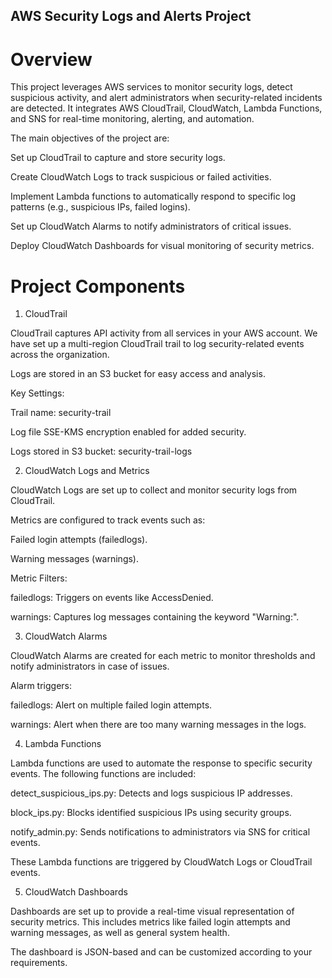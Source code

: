 ##  AWS Security Logs and Alerts Project

# Overview
This project leverages AWS services to monitor security logs, detect suspicious activity, and alert administrators when security-related incidents are detected. It integrates AWS CloudTrail, CloudWatch, Lambda Functions, and SNS for real-time monitoring, alerting, and automation.

The main objectives of the project are:

Set up CloudTrail to capture and store security logs.

Create CloudWatch Logs to track suspicious or failed activities.

Implement Lambda functions to automatically respond to specific log patterns (e.g., suspicious IPs, failed logins).

Set up CloudWatch Alarms to notify administrators of critical issues.

Deploy CloudWatch Dashboards for visual monitoring of security metrics.

# Project Components
1. CloudTrail
   
CloudTrail captures API activity from all services in your AWS account. We have set up a multi-region CloudTrail trail to log security-related events across the organization.

Logs are stored in an S3 bucket for easy access and analysis.

Key Settings:

Trail name: security-trail

Log file SSE-KMS encryption enabled for added security.

Logs stored in S3 bucket: security-trail-logs

2. CloudWatch Logs and Metrics

CloudWatch Logs are set up to collect and monitor security logs from CloudTrail.

Metrics are configured to track events such as:

Failed login attempts (failedlogs).

Warning messages (warnings).

Metric Filters:

failedlogs: Triggers on events like AccessDenied.

warnings: Captures log messages containing the keyword "Warning:".

3. CloudWatch Alarms
   
CloudWatch Alarms are created for each metric to monitor thresholds and notify administrators in case of issues.

Alarm triggers:

failedlogs: Alert on multiple failed login attempts.

warnings: Alert when there are too many warning messages in the logs.

4. Lambda Functions
   
Lambda functions are used to automate the response to specific security events. The following functions are included:

detect_suspicious_ips.py: Detects and logs suspicious IP addresses.


block_ips.py: Blocks identified suspicious IPs using security groups.

notify_admin.py: Sends notifications to administrators via SNS for critical events.

These Lambda functions are triggered by CloudWatch Logs or CloudTrail events.


5. CloudWatch Dashboards
   
Dashboards are set up to provide a real-time visual representation of security metrics. This includes metrics like failed login attempts and warning messages, as well as general system health.

The dashboard is JSON-based and can be customized according to your requirements.
